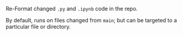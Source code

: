 Re-Format changed `.py` and `.ipynb` code in the repo.

By default, runs on files changed from `main`;
but can be targeted to a particular file or directory.

